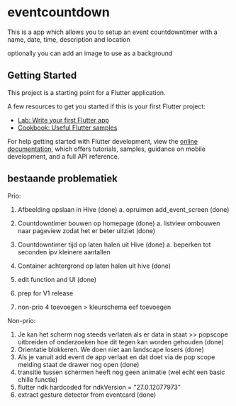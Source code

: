 # eventcountdown

This is a app which allows you to setup an event countdowntimer with a name, date, time, description and location

optionally you can add an image to use as a background

## Getting Started

This project is a starting point for a Flutter application.

A few resources to get you started if this is your first Flutter project:

- [Lab: Write your first Flutter app](https://docs.flutter.dev/get-started/codelab)
- [Cookbook: Useful Flutter samples](https://docs.flutter.dev/cookbook)

For help getting started with Flutter development, view the
[online documentation](https://docs.flutter.dev/), which offers tutorials,
samples, guidance on mobile development, and a full API reference.

## bestaande problematiek
Prio:
1. Afbeelding opslaan in Hive (done)
    a. opruimen add_event_screen (done)


2. Countdowntimer bouwen op homepage (done)
 a. listview ombouwen naar pageview zodat het er beter uitziet (done)
3. Countdowntimer tijd op laten halen uit Hive (done)
a. beperken tot seconden ipv kleinere aantallen
4. Container achtergrond op laten halen uit hive (done)
5. edit function and UI (done)
6. prep for V1 release
7. non-prio 4 toevoegen > kleurschema eef toevoegen


Non-prio:
1. Je kan het scherm nog steeds verlaten als er data in staat >> popscope uitbreiden of onderzoeken hoe dit tegen kan worden gehouden (done)
2. Orientatie blokkeren. We doen niet aan landscape losers (done)
3. Als je vanuit add event de app verlaat en dat doet via de pop scope melding staat de drawer nog open (done)
4. transitie tussen schermen heeft nog geen animatie (wel echt een basic chille functie)
5. flutter ndk hardcoded for ndkVersion = "27.0.12077973"
6. extract gesture detector from eventcard (done)

